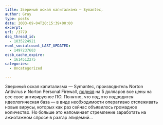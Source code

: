 ```yaml
---
title: Звериный оскал капитализма — Symantec,
author: Gray
type: posts
date: 2003-09-04T20:15:39+00:00
excerpt:
url: /3779
dsq_thread_id:
  - 1835224921
esml_socialcount_LAST_UPDATED:
  - 1497237603
essb_cache_expire:
  - 1614512275
categories:
  - Uncategorized

---
```








Звериный оскал капитализма &#8212; Symantec, производитель Norton Antivirus и Norton Personal Firewall, <a href="http://www.pcworld.com/news/article/0,aid,112295,tk,dn090303X,00.asp" target="_blank">поднял</a> на 5 долларов все цены на все свое антивирусное ПО. Понятно, что под это подводится идеологическая база &#8212; в виде необходимости оперативно отслеживать новые вирусы, которых как раз сейчас объявилось громадное количество. Но больше это напоминает стремление заработать на ажиотажном спросе в разгар эпидемий&#8230;